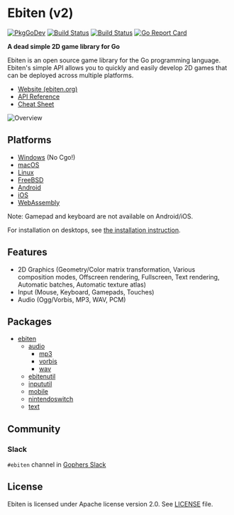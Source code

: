 # Ebiten (v2)

[![PkgGoDev](https://pkg.go.dev/badge/github.com/hajimehoshi/ebiten/v2)](https://pkg.go.dev/github.com/hajimehoshi/ebiten/v2)
[![Build Status](https://github.com/hajimehoshi/ebiten/workflows/test/badge.svg)](https://github.com/hajimehoshi/ebiten/actions?query=workflow%3Atest)
[![Build Status](https://travis-ci.org/hajimehoshi/ebiten.svg?branch=master)](https://travis-ci.org/hajimehoshi/ebiten)
[![Go Report Card](https://goreportcard.com/badge/github.com/hajimehoshi/ebiten)](https://goreportcard.com/report/github.com/hajimehoshi/ebiten)

**A dead simple 2D game library for Go**

Ebiten is an open source game library for the Go programming language. Ebiten's simple API allows you to quickly and easily develop 2D games that can be deployed across multiple platforms.

* [Website (ebiten.org)](https://ebiten.org)
* [API Reference](https://pkg.go.dev/github.com/hajimehoshi/ebiten/v2)
* [Cheat Sheet](https://ebiten.org/documents/cheatsheet.html)

![Overview](https://ebiten.org/images/overview2.1.png)

## Platforms

* [Windows](https://ebiten.org/documents/install.html?os=windows) (No Cgo!)
* [macOS](https://ebiten.org/documents/install.html?os=darwin)
* [Linux](https://ebiten.org/documents/install.html?os=linux)
* [FreeBSD](https://ebiten.org/documents/install.html?os=freebsd)
* [Android](https://ebiten.org/documents/mobile.html)
* [iOS](https://ebiten.org/documents/mobile.html)
* [WebAssembly](https://ebiten.org/documents/webassembly.html)

Note: Gamepad and keyboard are not available on Android/iOS.

For installation on desktops, see [the installation instruction](https://ebiten.org/documents/install.html).

## Features

* 2D Graphics (Geometry/Color matrix transformation, Various composition modes, Offscreen rendering, Fullscreen, Text rendering, Automatic batches, Automatic texture atlas)
* Input (Mouse, Keyboard, Gamepads, Touches)
* Audio (Ogg/Vorbis, MP3, WAV, PCM)

## Packages

* [ebiten](https://pkg.go.dev/github.com/hajimehoshi/ebiten/v2)
  * [audio](https://pkg.go.dev/github.com/hajimehoshi/ebiten/v2/audio)
    * [mp3](https://pkg.go.dev/github.com/hajimehoshi/ebiten/v2/audio/mp3)
    * [vorbis](https://pkg.go.dev/github.com/hajimehoshi/ebiten/v2/audio/vorbis)
    * [wav](https://pkg.go.dev/github.com/hajimehoshi/ebiten/v2/audio/wav)
  * [ebitenutil](https://pkg.go.dev/github.com/hajimehoshi/ebiten/v2/ebitenutil)
  * [inpututil](https://pkg.go.dev/github.com/hajimehoshi/ebiten/v2/inpututil)
  * [mobile](https://pkg.go.dev/github.com/hajimehoshi/ebiten/v2/mobile)
  * [nintendoswitch](https://pkg.go.dev/github.com/hajimehoshi/ebiten/v2/nintendoswitch)
  * [text](https://pkg.go.dev/github.com/hajimehoshi/ebiten/v2/text)

## Community

### Slack

`#ebiten` channel in [Gophers Slack](https://blog.gopheracademy.com/gophers-slack-community/)

## License

Ebiten is licensed under Apache license version 2.0. See [LICENSE](LICENSE) file.
